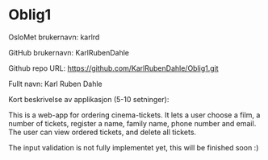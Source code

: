 # Oblig1

OsloMet brukernavn: karlrd

GitHub brukernavn: KarlRubenDahle

Github repo URL: https://github.com/KarlRubenDahle/Oblig1.git

Fullt navn: Karl Ruben Dahle

Kort beskrivelse av applikasjon (5-10 setninger):

This is a web-app for ordering cinema-tickets.
It lets a user choose a film, a number of tickets,
register a name, family name, phone number and email.
The user can view ordered tickets, and delete all tickets.

The input validation is not fully implementet yet, this will be finished soon :)